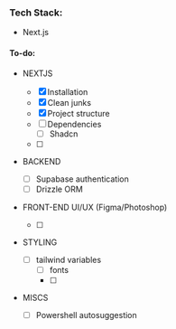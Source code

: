### Tech Stack:

- Next.js


#### To-do:

- NEXTJS

  - [x] Installation
  - [x] Clean junks
  - [x] Project structure
  - [ ] Dependencies
    - [ ] Shadcn
  - [ ] 

- BACKEND

  - [ ] Supabase authentication
  - [ ] Drizzle ORM

- FRONT-END UI/UX (Figma/Photoshop)

  - [ ]

- STYLING

  - [ ] tailwind variables
    - [ ] fonts
    - [ ]

- MISCS

  - [ ] Powershell autosuggestion

